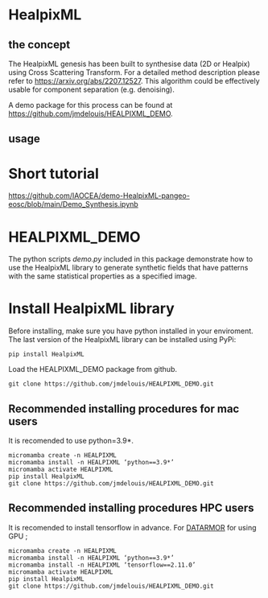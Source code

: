 # HealpixML

## the concept

The HealpixML genesis has been built to synthesise data (2D or Healpix) using Cross Scattering Transform. For a detailed method description please refer to https://arxiv.org/abs/2207.12527. This algorithm could be effectively usable for component separation (e.g. denoising).

A demo package for this process can be found at https://github.com/jmdelouis/HEALPIXML_DEMO.

## usage

# Short tutorial

https://github.com/IAOCEA/demo-HealpixML-pangeo-eosc/blob/main/Demo_Synthesis.ipynb

# HEALPIXML_DEMO

The python scripts _demo.py_ included in this package demonstrate how to use the HealpixML library to generate synthetic fields that have patterns with the same statistical properties as a specified image.

# Install HealpixML library

Before installing, make sure you have python installed in your enviroment.
The last version of the HealpixML library can be installed using PyPi:

```
pip install HealpixML
```

Load the HEALPIXML_DEMO package from github.

```
git clone https://github.com/jmdelouis/HEALPIXML_DEMO.git
```

## Recommended installing procedures for mac users

It is recomended to use python=3.9\*.

```
micromamba create -n HEALPIXML
micromamba install -n HEALPIXML ‘python==3.9*’
micromamba activate HEALPIXML
pip install HealpixML
git clone https://github.com/jmdelouis/HEALPIXML_DEMO.git

```

## Recommended installing procedures HPC users

It is recomended to install tensorflow in advance. For [DATARMOR](https://pcdm.ifremer.fr/Equipement) for using GPU ;

```
micromamba create -n HEALPIXML
micromamba install -n HEALPIXML ‘python==3.9*’
micromamba install -n HEALPIXML ‘tensorflow==2.11.0’
micromamba activate HEALPIXML
pip install HealpixML
git clone https://github.com/jmdelouis/HEALPIXML_DEMO.git

```
